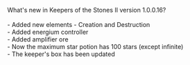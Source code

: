What's new in Keepers of the Stones II version 1.0.0.16?<br />
<br />- Added new elements - Creation and Destruction
<br />- Added energium controller
<br />- Added amplifier ore
<br />- Now the maximum star potion has 100 stars (except infinite)
<br />- The keeper's box has been updated